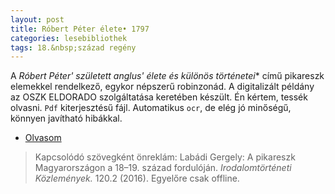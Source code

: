 ```yaml
---
layout: post
title: Róbert Péter élete• 1797
categories: lesebibliothek
tags: 18.&nbsp;század regény
---
```

A *Róbert Péter' született anglus' élete és különös történetei** című pikareszk elemekkel rendelkező, egykor népszerű robinzonád. A digitalizált példány az OSZK ELDORADO szolgáltatása keretében készült. Én kértem, tessék olvasni. `Pdf` kiterjesztésű fájl. Automatikus `ocr`, de elég jó minőségű, könnyen javítható hibákkal.

- [Olvasom](http://nbn.urn.hu/N2L?urn:nbn:hu-137028)

> Kapcsolódó szövegként önreklám: Labádi Gergely: A pikareszk Magyarországon a 18–19. század fordulóján. *Irodalomtörténeti Közlemények.* 120.2 (2016). Egyelőre csak offline.
